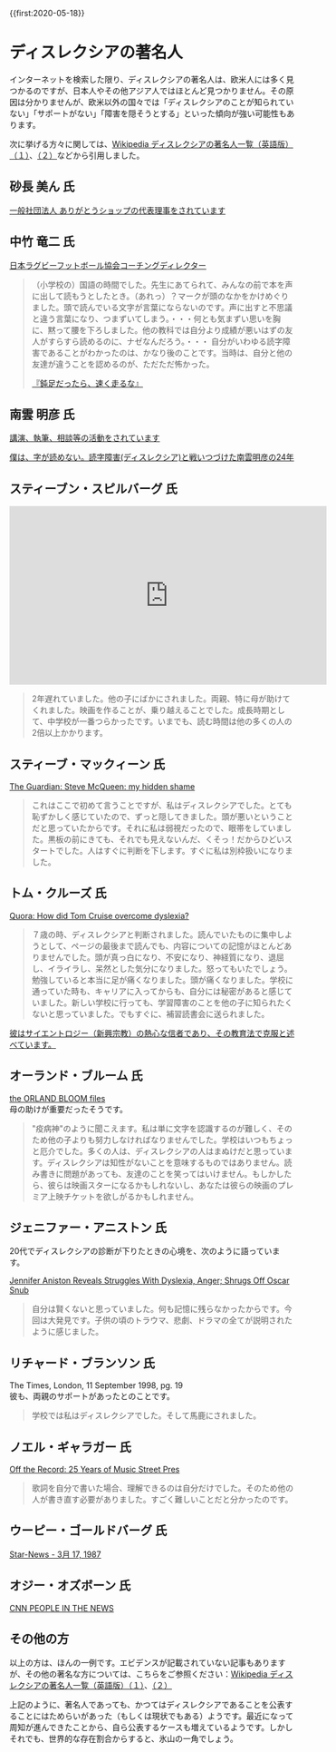 {{first:2020-05-18}}
# ディスレクシアの著名人
インターネットを検索した限り、ディスレクシアの著名人は、欧米人には多く見つかるのですが、日本人やその他アジア人ではほとんど見つかりません。その原因は分かりませんが、欧米以外の国々では「ディスレクシアのことが知られていない」「サポートがない」「障害を隠そうとする」といった傾向が強い可能性もあります。

次に挙げる方々に関しては、[Wikipedia ディスレクシアの著名人一覧（英語版）（１）](https://en.wikipedia.org/wiki/Category:People_with_dyslexia)、[（２）](https://en.wikipedia.org/wiki/List_of_people_with_dyslexia)などから引用しました。

## 砂長 美ん 氏
[一般社団法人 ありがとうショップの代表理事をされています](http://arigatoshop.jp/ourvision/)

## 中竹 竜二 氏
[日本ラグビーフットボール協会コーチングディレクター](https://ja.wikipedia.org/wiki/%E4%B8%AD%E7%AB%B9%E7%AB%9C%E4%BA%8C)

> （小学校の）国語の時間でした。先生にあてられて、みんなの前で本を声に出して読もうとしたとき。（あれっ）？マークが頭のなかをかけめぐりました。頭で読んでいる文字が言葉にならないのです。声に出すと不思議と違う言葉になり、つまずいてしまう。・・・何とも気まずい思いを胸に、黙って腰を下ろしました。他の教科では自分より成績が悪いはずの友人がすらすら読めるのに、ナゼなんだろう。・・・
自分がいわゆる読字障害であることがわかったのは、かなり後のことです。当時は、自分と他の友達が違うことを認めるのが、ただただ怖かった。
>
> [『鈍足だったら、速く走るな』](https://ondyslexia.blogspot.com/2013/07/blog-post_8.html)

## 南雲 明彦 氏
[講演、執筆、相談等の活動をされています](https://nagumo-akihiko.com/)

 [僕は、字が読めない。読字障害(ディスレクシア)と戦いつづけた南雲明彦の24年](https://www.shueisha-int.co.jp/publish/%E5%83%95%E3%81%AF%E3%80%81%E5%AD%97%E3%81%8C%E8%AA%AD%E3%82%81%E3%81%AA%E3%81%84%E3%80%82)


## スティーブン・スピルバーグ 氏
<iframe width="560" height="315" src="https://www.youtube.com/embed/-lGr840jE_0" frameborder="0" allow="accelerometer; autoplay; encrypted-media; gyroscope; picture-in-picture" allowfullscreen></iframe>

> 2年遅れていました。他の子にばかにされました。両親、特に母が助けてくれました。映画を作ることが、乗り越えることでした。成長時期として、中学校が一番つらかったです。いまでも、読む時間は他の多くの人の2倍以上かかります。

## スティーブ・マックィーン 氏
[The Guardian: Steve McQueen: my hidden shame](https://www.theguardian.com/film/2014/jan/04/steve-mcqueen-my-painful-childhood-shame)
> これはここで初めて言うことですが、私はディスレクシアでした。とても恥ずかしく感じていたので、ずっと隠してきました。頭が悪いということだと思っていたからです。それに私は弱視だったので、眼帯をしていました。黒板の前にきても、それでも見えないんだ、くそっ！だからひどいスタートでした。人はすぐに判断を下します。すぐに私は別枠扱いになりました。


## トム・クルーズ 氏
[Quora: How did Tom Cruise overcome dyslexia?](https://www.quora.com/How-did-Tom-Cruise-overcome-dyslexia)
> ７歳の時、ディスレクシアと判断されました。読んでいたものに集中しようとして、ページの最後まで読んでも、内容についての記憶がほとんどありませんでした。頭が真っ白になり、不安になり、神経質になり、退屈し、イライラし、呆然とした気分になりました。怒ってもいたでしょう。勉強していると本当に足が痛くなりました。頭が痛くなりました。学校に通っていた時も、キャリアに入ってからも、自分には秘密があると感じていました。新しい学校に行っても、学習障害のことを他の子に知られたくないと思っていました。でもすぐに、補習読書会に送られました。

[彼はサイエントロジー（新興宗教）の熱心な信者であり、その教育法で克服と述べています。](https://www.today.com/popculture/cruise-credits-scientology-his-success-wbna7968809)

## オーランド・ブルーム 氏
[the ORLAND BLOOM files](https://web.archive.org/web/20070603094801/http://www.theorlandobloomfiles.com/articles/j1404march.html)  
母の助けが重要だったそうです。
> "疫病神"のように聞こえます。私は単に文字を認識するのが難しく、そのため他の子よりも努力しなければなりませんでした。学校はいつもちょっと厄介でした。多くの人は、ディスレクシアの人はまぬけだと思っています。ディスレクシアは知性がないことを意味するものではありません。読み書きに問題があっても、友達のことを笑ってはいけません。もしかしたら、彼らは映画スターになるかもしれないし、あなたは彼らの映画のプレミア上映チケットを欲しがるかもしれません。

## ジェニファー・アニストン 氏
20代でディスレクシアの診断が下りたときの心境を、次のように語っています。

[Jennifer Aniston Reveals Struggles With Dyslexia, Anger; Shrugs Off Oscar Snub](https://www.hollywoodreporter.com/features/jennifer-aniston-reveals-struggles-dyslexia-764854)
> 自分は賢くないと思っていました。何も記憶に残らなかったからです。今回は大発見です。子供の頃のトラウマ、悲劇、ドラマの全てが説明されたように感じました。

## リチャード・ブランソン 氏
The Times, London, 11 September 1998, pg. 19  
彼も、両親のサポートがあったとのことです。
> 学校では私はディスレクシアでした。そして馬鹿にされました。

## ノエル・ギャラガー 氏
[Off the Record: 25 Years of Music Street Pres](https://books.google.co.jp/books?id=JNBusPDBQxEC&pg=PA254&redir_esc=y#v=onepage&q=dysl&f=false)
> 歌詞を自分で書いた場合、理解できるのは自分だけでした。そのため他の人が書き直す必要がありました。すごく難しいことだと分かったのです。

## ウーピー・ゴールドバーグ 氏
[Star-News - 3月 17, 1987](https://news.google.com/newspapers?id=geEyAAAAIBAJ&sjid=DBQEAAAAIBAJ&dq=whoopi%20goldberg%20dyslexia&pg=6458%2C265325)

## オジー・オズボーン 氏
[CNN PEOPLE IN THE NEWS](http://transcripts.cnn.com/TRANSCRIPTS/0211/30/pitn.00.html)

## その他の方
以上の方は、ほんの一例です。エビデンスが記載されていない記事もありますが、その他の著名な方については、こちらをご参照ください：[Wikipedia ディスレクシアの著名人一覧（英語版）（１）](https://en.wikipedia.org/wiki/Category:People_with_dyslexia)、[（２）](https://en.wikipedia.org/wiki/List_of_people_with_dyslexia)

上記のように、著名人であっても、かつてはディスレクシアであることを公表することにはためらいがあった（もしくは現状でもある）ようです。最近になって周知が進んできたことから、自ら公表するケースも増えているようです。しかしそれでも、世界的な存在割合からすると、氷山の一角でしょう。